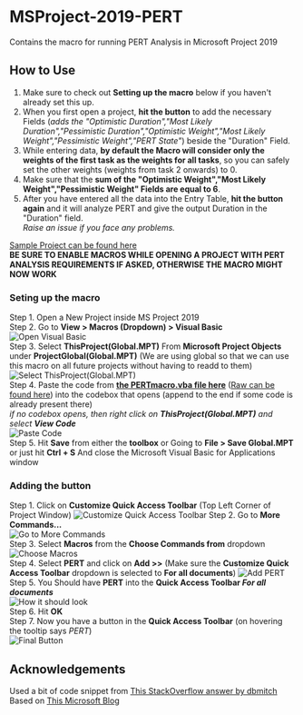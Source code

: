 # MSProject-2019-PERT
Contains the macro for running PERT Analysis in Microsoft Project 2019

## How to Use
1. Make sure to check out **Setting up the macro** below if you haven't already set this up.  
2. When you first open a project, **hit the button** to add the necessary Fields (_adds the "Optimistic Duration","Most Likely Duration","Pessimistic Duration","Optimistic Weight","Most Likely Weight","Pessimistic Weight","PERT State"_) beside the "Duration" Field.  
3. While entering data, **by default the Macro will consider only the weights of the first task as the weights for all tasks**, so you can safely set the other weights (weights from task 2 onwards) to 0.  
4. Make sure that the **sum of the "Optimistic Weight","Most Likely Weight","Pessimistic Weight" Fields are equal to 6**.  
5. After you have entered all the data into the Entry Table, **hit the button again** and it will analyze PERT and give the output Duration in the "Duration" field.  
_Raise an issue if you face any problems._  
  
[Sample Project can be found here](./SampleProject.mpp)  
**BE SURE TO ENABLE MACROS WHILE OPENING A PROJECT WITH PERT ANALYSIS REQUIREMENTS IF ASKED, OTHERWISE THE MACRO MIGHT NOW WORK**

### Seting up the macro
Step 1. Open a New Project inside MS Project 2019  
Step 2. Go to **View > Macros (Dropdown) > Visual Basic**  
![Open Visual Basic](./images/OpenVBFromProject.png)  
Step 3. Select **ThisProject(Global.MPT)** From **Microsoft Project Objects** under **ProjectGlobal(Global.MPT)** (We are using global so that we can use this macro on all future projects without having to readd to them)  
![Select ThisProject(Global.MPT)](./images/SelectThisProject.png)  
Step 4. Paste the code from **[the PERTmacro.vba file here](./PERTmacro.vba)** ([Raw can be found here](https://raw.githubusercontent.com/flametron/MSProject-2019-PERT/main/PERTmacro.vba)) into the codebox that opens (append to the end if some code is already present there)  
_if no codebox opens, then right click on **ThisProject(Global.MPT)** and select **View Code**_  
![Paste Code](./images/PasteTheCode.png)  
Step 5. Hit **Save** from either the **toolbox** or Going to **File > Save Global.MPT** or just hit **Ctrl + S** And close the Microsoft Visual Basic for Applications window  

### Adding the button
Step 1. Click on **Customize Quick Access Toolbar** (Top Left Corner of Project Window)
![Customize Quick Access Toolbar](./images/CustomizeQuickAccessBar.png)
Step 2. Go to **More Commands...**  
![Go to More Commands](./images/SelectMoreCommands.png)  
Step 3. Select **Macros** from the **Choose Commands from** dropdown  
![Choose Macros](./images/SelectMacrosFromTheChooseCommandsFromDropdown.png)  
Step 4. Select **PERT** and click on **Add >>**  (Make sure the **Customize Quick Access Toolbar** dropdown is selected to **For all documents**)
![Add PERT](./images/SelectPERTAndClickOnAdd.png)  
Step 5. You Should have **PERT** into the **Quick Access Toolbar _For all documents_**  
![How it should look](./images/YouShouldHavePERTInTheAccessToolBarNow.png)  
Step 6. Hit **OK**  
Step 7. Now you have a button in the **Quick Access Toolbar** (on hovering the tooltip says _PERT_)  
![Final Button](./images/HereIsThePertButton.png)



## Acknowledgements

Used a bit of code snippet from [This StackOverflow answer by dbmitch](https://stackoverflow.com/a/51144941/8791515)  
Based on [This Microsoft Blog](https://docs.microsoft.com/en-us/archive/blogs/projectified/three-point-estimation-pert-in-project-2010-take-1)
